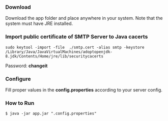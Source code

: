 ### Download 
Download the app folder and place anywhere in your system. Note that the system must have JRE installed.

### Import public certificate of SMTP Server to Java cacerts
```
sudo keytool -import -file  ./smtp.cert -alias smtp -keystore /Library/Java/JavaVirtualMachines/adoptopenjdk-8.jdk/Contents/Home/jre/lib/securitycacerts
```
Password: **changeit**

### Configure 
Fill proper values in the **config.properties** according to your server config.

### How to Run
```
$ java -jar app.jar ".config.properties"
```



